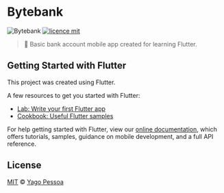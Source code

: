 # Bytebank

![Bytebank](https://img.shields.io/badge/Yago%20Pessoa-Bytebank-%2300BFA5)
[![licence mit](https://img.shields.io/badge/licence-MIT-blue.svg)](https://choosealicense.com/licenses/mit/)

> :iphone: Basic bank account mobile app created for learning Flutter.

## Getting Started with Flutter

This project was created using Flutter.

A few resources to get you started with Flutter:

- [Lab: Write your first Flutter app](https://flutter.dev/docs/get-started/codelab)
- [Cookbook: Useful Flutter samples](https://flutter.dev/docs/cookbook)

For help getting started with Flutter, view our
[online documentation](https://flutter.dev/docs), which offers tutorials,
samples, guidance on mobile development, and a full API reference.

## License

[MIT](https://choosealicense.com/licenses/mit/) © [Yago Pessoa](https://www.linkedin.com/in/yagopessoa/)
